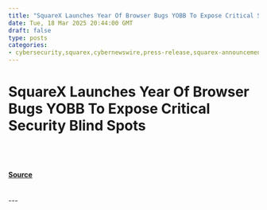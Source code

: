 ```yaml
---
title: "SquareX Launches Year Of Browser Bugs YOBB To Expose Critical Security Blind Spots"
date: Tue, 18 Mar 2025 20:44:00 GMT
draft: false
type: posts
categories: 
- cybersecurity,squarex,cybernewswire,press-release,squarex-announcement,cyber-security-awareness,cyber-threats,good-company
---
```

# SquareX Launches Year Of Browser Bugs YOBB To Expose Critical Security Blind Spots

<br/>

<br/>


#### [Source](https://hackernoon.com/squarex-launches-year-of-browser-bugs-yobb-to-expose-critical-security-blind-spots?source=rss)

<br/>
---
